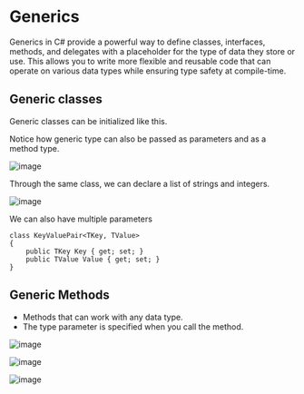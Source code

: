 # Generics

Generics in C# provide a powerful way to define classes, interfaces, methods, and delegates with a placeholder for the type of data they store or use. This allows you to write more flexible and reusable code that can operate on various data types while ensuring type safety at compile-time.

## Generic classes

Generic classes can be initialized like this.

Notice how generic type can also be passed as parameters and as a method type.

![image](https://github.com/user-attachments/assets/4782daad-2b5f-458d-9734-b4b87f1c7386)

Through the same class, we can declare a list of strings and integers.

![image](https://github.com/user-attachments/assets/38e4dbe2-5ffe-45d7-b3e2-ac109158ee50)

We can also have multiple parameters

```
class KeyValuePair<TKey, TValue>
{
    public TKey Key { get; set; }
    public TValue Value { get; set; }
}
```

## Generic Methods

- Methods that can work with any data type.
- The type parameter is specified when you call the method.

![image](https://github.com/user-attachments/assets/45595af8-a570-4ce4-9f0c-64b707e4d737)

![image](https://github.com/user-attachments/assets/a8258480-14bf-4c2b-b31e-73d6037085a6)

![image](https://github.com/user-attachments/assets/b8aec32a-3a15-4ddc-b17c-633c02dee41e)
